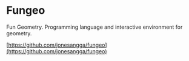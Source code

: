 # Fungeo

Fun Geometry. Programming language and interactive environment for geometry.

[https://github.com/jonesangga/fungeo](https://github.com/jonesangga/fungeo)

